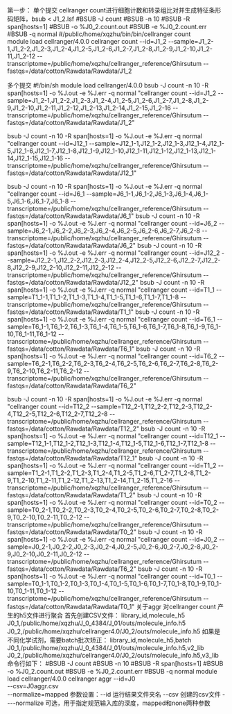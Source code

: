 第一步：
单个提交
cellranger count进行细胞计数和转录组比对并生成特征条形码矩阵，bsub < J1_2.lsf
#BSUB -J count
#BSUB -n 10
#BSUB -R span[hosts=1]
#BSUB -o %J0_2.count.out
#BSUB -e %J0_2.count.err
#BSUB -q normal
#/public/home/xqzhu/bin/bin/cellranger count  
module load cellranger/4.0.0
cellranger count --id=J1_2 --sample=J1_2-1,J1_2-2,J1_2-3,J1_2-4,J1_2-5,J1_2-6,J1_2-7,J1_2-8,J1_2-9,J1_2-10,J1_2-11,J1_2-12  --transcriptome=/public/home/xqzhu/cellranger_reference/Ghirsutum  --fastqs=/data/cotton/Rawdata/Rawdata/J1_2

多个提交
#!/bin/sh
module load cellranger/4.0.0
bsub -J count -n 10 -R span[hosts=1] -o %J.out -e %J.err -q normal "cellranger count --id=J1_2 --sample=J1_2-1,J1_2-2,J1_2-3,J1_2-4,J1_2-5,J1_2-6,J1_2-7,J1_2-8,J1_2-9,J1_2-10,J1_2-11,J1_2-12,J1_2-13,J1_2-14,J1_2-15,J1_2-16  --transcriptome=/public/home/xqzhu/cellranger_reference/Ghirsutum  --fastqs=/data/cotton/Rawdata/Rawdata/J1_2"

bsub -J count -n 10 -R span[hosts=1] -o %J.out -e %J.err -q normal "cellranger count --id=J12_1 --sample=J12_1-1,J12_1-2,J12_1-3,J12_1-4,J12_1-5,J12_1-6,J12_1-7,J12_1-8,J12_1-9,J12_1-10,J12_1-11,J12_1-12,J12_1-13,J12_1-14,J12_1-15,J12_1-16  --transcriptome=/public/home/xqzhu/cellranger_reference/Ghirsutum  --fastqs=/data/cotton/Rawdata/Rawdata/J12_1"

bsub -J count -n 10 -R span[hosts=1] -o %J.out -e %J.err -q normal "cellranger count --id=J6_1 --sample=J6_1-1,J6_1-2,J6_1-3,J6_1-4,J6_1-5,J6_1-6,J6_1-7,J6_1-8  --transcriptome=/public/home/xqzhu/cellranger_reference/Ghirsutum  --fastqs=/data/cotton/Rawdata/Rawdata/J6_1"
bsub -J count -n 10 -R span[hosts=1] -o %J.out -e %J.err -q normal "cellranger count  --id=J6_2 --sample=J6_2-1,J6_2-2,J6_2-3,J6_2-4,J6_2-5,J6_2-6,J6_2-7,J6_2-8  --transcriptome=/public/home/xqzhu/cellranger_reference/Ghirsutum  --fastqs=/data/cotton/Rawdata/Rawdata/J6_2"
bsub -J count -n 10 -R span[hosts=1] -o %J.out -e %J.err -q normal "cellranger count --id=J12_2 --sample=J12_2-1,J12_2-2,J12_2-3,J12_2-4,J12_2-5,J12_2-6,J12_2-7,J12_2-8,J12_2-9,J12_2-10,J12_2-11,J12_2-12  --transcriptome=/public/home/xqzhu/cellranger_reference/Ghirsutum  --fastqs=/data/cotton/Rawdata/Rawdata/J12_2"
bsub -J count -n 10 -R span[hosts=1] -o %J.out -e %J.err -q normal "cellranger count --id=T1_1 --sample=T1_1-1,T1_1-2,T1_1-3,T1_1-4,T1_1-5,T1_1-6,T1_1-7,T1_1-8  --transcriptome=/public/home/xqzhu/cellranger_reference/Ghirsutum  --fastqs=/data/cotton/Rawdata/Rawdata/T1_1"
bsub -J count -n 10 -R span[hosts=1] -o %J.out -e %J.err -q normal "cellranger count --id=T6_1 --sample=T6_1-1,T6_1-2,T6_1-3,T6_1-4,T6_1-5,T6_1-6,T6_1-7,T6_1-8,T6_1-9,T6_1-10,T6_1-11,T6_1-12  --transcriptome=/public/home/xqzhu/cellranger_reference/Ghirsutum  --fastqs=/data/cotton/Rawdata/Rawdata/T6_1"
bsub -J count -n 10 -R span[hosts=1] -o %J.out -e %J.err -q normal "cellranger count --id=T6_2 --sample=T6_2-1,T6_2-2,T6_2-3,T6_2-4,T6_2-5,T6_2-6,T6_2-7,T6_2-8,T6_2-9,T6_2-10,T6_2-11,T6_2-12  --transcriptome=/public/home/xqzhu/cellranger_reference/Ghirsutum  --fastqs=/data/cotton/Rawdata/Rawdata/T6_2"

bsub -J count -n 10 -R span[hosts=1] -o %J.out -e %J.err -q normal "cellranger count --id=T12_2 --sample=T12_2-1,T12_2-2,T12_2-3,T12_2-4,T12_2-5,T12_2-6,T12_2-7,T12_2-8  --transcriptome=/public/home/xqzhu/cellranger_reference/Ghirsutum  --fastqs=/data/cotton/Rawdata/Rawdata/T12_2"
bsub -J count -n 10 -R span[hosts=1] -o %J.out -e %J.err -q normal "cellranger count --id=T12_1 --sample=T12_1-1,T12_1-2,T12_1-3,T12_1-4,T12_1-5,T12_1-6,T12_1-7,T12_1-8  --transcriptome=/public/home/xqzhu/cellranger_reference/Ghirsutum  --fastqs=/data/cotton/Rawdata/Rawdata/T12_1"
bsub -J count -n 10 -R span[hosts=1] -o %J.out -e %J.err -q normal "cellranger count --id=T1_2 --sample=T1_2-1,T1_2-2,T1_2-3,T1_2-4,T1_2-5,T1_2-6,T1_2-7,T1_2-8,T1_2-9,T1_2-10,T1_2-11,T1_2-12,T1_2-13,T1_2-14,T1_2-15,T1_2-16  --transcriptome=/public/home/xqzhu/cellranger_reference/Ghirsutum  --fastqs=/data/cotton/Rawdata/Rawdata/T1_2"
bsub -J count -n 10 -R span[hosts=1] -o %J.out -e %J.err -q normal "cellranger count --id=T0_2 --sample=T0_2-1,T0_2-2,T0_2-3,T0_2-4,T0_2-5,T0_2-6,T0_2-7,T0_2-8,T0_2-9,T0_2-10,T0_2-11,T0_2-12  --transcriptome=/public/home/xqzhu/cellranger_reference/Ghirsutum  --fastqs=/data/cotton/Rawdata/Rawdata/T0_2"
bsub -J count -n 10 -R span[hosts=1] -o %J.out -e %J.err -q normal "cellranger count --id=J0_2 --sample=J0_2-1,J0_2-2,J0_2-3,J0_2-4,J0_2-5,J0_2-6,J0_2-7,J0_2-8,J0_2-9,J0_2-10,J0_2-11,J0_2-12  --transcriptome=/public/home/xqzhu/cellranger_reference/Ghirsutum  --fastqs=/data/cotton/Rawdata/Rawdata/T6_2" 
bsub -J count -n 10 -R span[hosts=1] -o %J.out -e %J.err -q normal "cellranger count --id=T0_1 --sample=T0_1-1,T0_1-2,T0_1-3,T0_1-4,T0_1-5,T0_1-6,T0_1-7,T0_1-8,T0_1-9,T0_1-10,T0_1-11,T0_1-12  --transcriptome=/public/home/xqzhu/cellranger_reference/Ghirsutum  --fastqs=/data/cotton/Rawdata/Rawdata/T0_1"
关于aggr
对cellranger count 产生的h5文件进行聚合
首先创建CSV文件：
library_id,molecule_h5
J0_1,/public/home/xqzhu/J_0_4384/J_01/outs/molecule_info.h5
J0_2,/public/home/xqzhu/cellranger4.0/J0_2/outs/molecule_info.h5
如果是不同化学试剂，需要batch批次矫正：
library_id,molecule_h5,batch
J0_1,/public/home/xqzhu/J_0_4384/J_01/outs/molecule_info.h5,v2_lib
J0_2,/public/home/xqzhu/cellranger4.0/J0_2/outs/molecule_info.h5,v3_lib
命令行如下：
#BSUB -J count
#BSUB -n 10
#BSUB -R span[hosts=1]
#BSUB -o %J0_2.count.out
#BSUB -e %J0_2.count.err
#BSUB -q normal
module load cellranger/4.0.0
cellranger aggr --id=J0 \
                  --csv=J0aggr.csv \
                  --normalize=mapped
参数设置：--id 运行结果文件夹名
         --csv 创建的csv文件
         ----normalize 可选，用于指定规范输入库的深度，mapped和none两种参数
         
